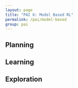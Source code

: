 ```yaml
---
layout: page
title: "PAI 6: Model Based RL"
permalink: /pai/model-based
group: pai
---
```


## Planning

## Learning

## Exploration